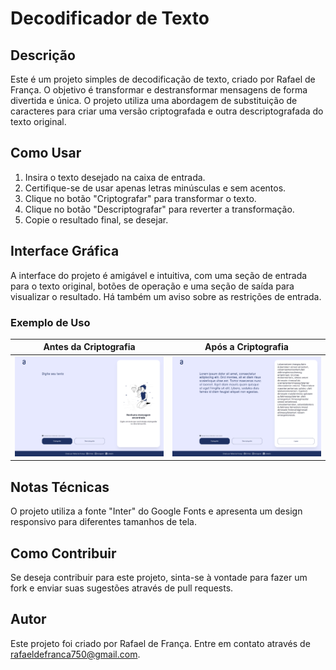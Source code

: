 # Decodificador de Texto

## Descrição

Este é um projeto simples de decodificação de texto, criado por Rafael de França. O objetivo é transformar e destransformar mensagens de forma divertida e única. O projeto utiliza uma abordagem de substituição de caracteres para criar uma versão criptografada e outra descriptografada do texto original.

## Como Usar

1. Insira o texto desejado na caixa de entrada.
2. Certifique-se de usar apenas letras minúsculas e sem acentos.
3. Clique no botão "Criptografar" para transformar o texto.
4. Clique no botão "Descriptografar" para reverter a transformação.
5. Copie o resultado final, se desejar.

## Interface Gráfica

A interface do projeto é amigável e intuitiva, com uma seção de entrada para o texto original, botões de operação e uma seção de saída para visualizar o resultado. Há também um aviso sobre as restrições de entrada.

### Exemplo de Uso

| Antes da Criptografia                            | Após a Criptografia                             |
|--------------------------------------------------|--------------------------------------------------|
| ![Antes da Criptografia](images/screenshot(1).png) | ![Após a Criptografia](images/screenshot(2).png) |

## Notas Técnicas

O projeto utiliza a fonte "Inter" do Google Fonts e apresenta um design responsivo para diferentes tamanhos de tela.

## Como Contribuir

Se deseja contribuir para este projeto, sinta-se à vontade para fazer um fork e enviar suas sugestões através de pull requests.

## Autor

Este projeto foi criado por Rafael de França. Entre em contato através de rafaeldefranca750@gmail.com.
